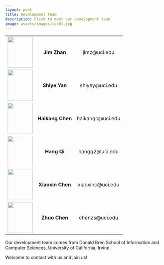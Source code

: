 ```yaml
---
layout: post
title: Development Team
description: Click to meet our development team
image: assets/images/ics01.jpg
---
```


<!-- ![test image]({{ site.url | absolute_path}}/assets/images/pic03.jpg) -->

<div class="table-wrapper">
	<table>
		<!-- <thead>
			<tr>
				<th>Name</th>
				<th>Description</th>
				<th>Price</th>
			</tr>
		</thead> -->
		<tbody>
			<tr>
				<td style="vertical-align:middle; text-align:center;"><img src='../../../assets/images/profile_jim.png' width='80' height='100'></td>
				<td style="vertical-align:middle; text-align:center;"><strong>Jim Zhan</strong></td>
				<td style="vertical-align:middle; text-align:center;">jimz@uci.edu</td>
			</tr>
			<tr>
				<td style="vertical-align:middle; text-align:center;"><img src='../../../assets/images/profile_yy.jpeg' width='80' height='100'></td>
				<td style="vertical-align:middle; text-align:center;"><strong>Shiye Yan</strong></td>
				<td style="vertical-align:middle; text-align:center;">shiyey@uci.edu</td>
			</tr>
			<tr>
				<td style="vertical-align:middle; text-align:center;"><img src='../../../assets/images/profile_soda.jpg' width='80' height='100'></td>
				<td style="vertical-align:middle; text-align:center;"><strong>Haikang Chen</strong></td>
				<td style="vertical-align:middle; text-align:center;">haikangc@uci.edu</td>
			</tr>
			<tr>
				<td style="vertical-align:middle; text-align:center;"><img src='../../../assets/images/profile_hang.png' width='80' height='100'></td>
				<td style="vertical-align:middle; text-align:center;"><strong>Hang Qi</strong></td>
				<td style="vertical-align:middle; text-align:center;">hangq2@uci.edu</td>
			</tr>
			<tr>
				<td style="vertical-align:middle; text-align:center;"><img src='../../../assets/images/profile_hang.png' width='80' height='100'></td>
				<td style="vertical-align:middle; text-align:center;"><strong>Xiaoxin Chen</strong></td>
				<td style="vertical-align:middle; text-align:center;">xiaoxinc@uci.edu</td>
			</tr>
			<tr>
				<td style="vertical-align:middle; text-align:center;"><img src='../../../assets/images/profile_hang.png' width='80' height='100'></td>
				<td style="vertical-align:middle; text-align:center;"><strong>Zhuo Chen</strong></td>
				<td style="vertical-align:middle; text-align:center;">chenzs@uci.edu</td>
			</tr>
		</tbody>
		<!-- <tfoot>
			<tr>
				<td colspan="2"></td>
				<td>100.00</td>
			</tr>
		</tfoot> -->
	</table>
</div>

<!-- Donec eget ex magna. Interdum et malesuada fames ac ante ipsum primis in faucibus. Pellentesque venenatis dolor imperdiet dolor mattis sagittis.
Praesent rutrum sem diam, vitae egestas enim auctor sit amet. Pellentesque leo mauris, consectetur id ipsum sit amet, fergiat.
Pellentesque in mi eu massa lacinia malesuada et a elit. Donec urna ex, lacinia in purus ac, pretium pulvinar mauris.
Curabitur sapien risus, commodo eget turpis at, elementum convallis elit. Pellentesque enim turpis, hendrerit.

Lorem ipsum dolor sit amet, consectetur adipiscing elit. Duis dapibus rutrum facilisis.
Class aptent taciti sociosqu ad litora torquent per conubia nostra, per inceptos himenaeos. Etiam tristique libero eu nibh porttitor fermentum.
Nullam venenatis erat id vehicula viverra. Nunc ultrices eros ut ultricies condimentum.
Mauris risus lacus, blandit sit amet venenatis non, bibendum vitae dolor. Nunc lorem mauris, fringilla in aliquam at, euismod in lectus.
Pellentesque habitant morbi tristique senectus et netus et malesuada fames ac turpis egestas. In non lorem sit amet elit placerat maximus.
Pellentesque aliquam maximus risus, vel sed vehicula.

Interdum et malesuada fames ac ante ipsum primis in faucibus. Pellentesque venenatis dolor imperdiet dolor mattis sagittis.
Praesent rutrum sem diam, vitae egestas enim auctor sit amet. Pellentesque leo mauris, consectetur id ipsum sit amet, fersapien risus, commodo eget turpis at, elementum convallis elit.
Pellentesque enim turpis, hendrerit tristique lorem ipsum dolor. -->

Our development team comes from Donald Bren School of Information and Computer Sciences, University of California, Irvine.  
  
Welcome to contact with us and join us!  
